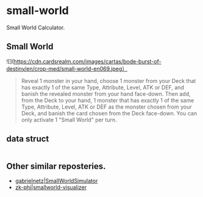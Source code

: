 # small-world

Small World Calculator.

## Small World

![](https://cdn.cardsrealm.com/images/cartas/bode-burst-of-destiny/en/crop-med/small-world-en069.jpeg）

> Reveal 1 monster in your hand, choose 1 monster from your Deck that has exactly 1 of the same Type, Attribute, Level, ATK or DEF, and banish the revealed monster from your hand face-down. Then add, from the Deck to your hand, 1 monster that has exactly 1 of the same Type, Attribute, Level, ATK or DEF as the monster chosen from your Deck, and banish the card chosen from the Deck face-down. You can only activate 1 "Small World" per turn.

## data struct

```

```

## Other similar reposteries.

- [gabrielnetz|SmallWorldSimulator](https://github.com/gabrielnetz/SmallWorldSimulator/tree/main)
- [zk-phi|smallworld-visualizer](https://github.com/zk-phi/smallworld-visualizer)
